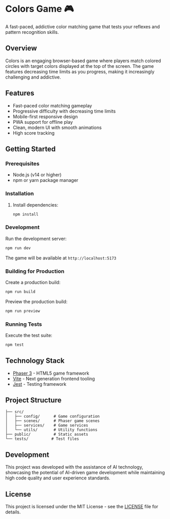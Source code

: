 # Colors Game 🎮

A fast-paced, addictive color matching game that tests your reflexes and pattern recognition skills.

## Overview

Colors is an engaging browser-based game where players match colored circles with target colors displayed at the top of the screen. The game features decreasing time limits as you progress, making it increasingly challenging and addictive.

## Features

- Fast-paced color matching gameplay
- Progressive difficulty with decreasing time limits
- Mobile-first responsive design
- PWA support for offline play
- Clean, modern UI with smooth animations
- High score tracking

## Getting Started

### Prerequisites

- Node.js (v14 or higher)
- npm or yarn package manager

### Installation

1. Install dependencies:
   ```bash
   npm install
   ```

### Development

Run the development server:
```bash
npm run dev
```

The game will be available at `http://localhost:5173`

### Building for Production

Create a production build:
```bash
npm run build
```

Preview the production build:
```bash
npm run preview
```

### Running Tests

Execute the test suite:
```bash
npm test
```

## Technology Stack

- [Phaser 3](https://phaser.io/) - HTML5 game framework
- [Vite](https://vitejs.dev/) - Next generation frontend tooling
- [Jest](https://jestjs.io/) - Testing framework

## Project Structure

```
├── src/
│   ├── config/      # Game configuration
│   ├── scenes/      # Phaser game scenes
│   ├── services/    # Game services
│   └── utils/       # Utility functions
├── public/          # Static assets
└── tests/          # Test files
```

## Development

This project was developed with the assistance of AI technology, showcasing the potential of AI-driven game development while maintaining high code quality and user experience standards.

## License

This project is licensed under the MIT License - see the [LICENSE](LICENSE) file for details.